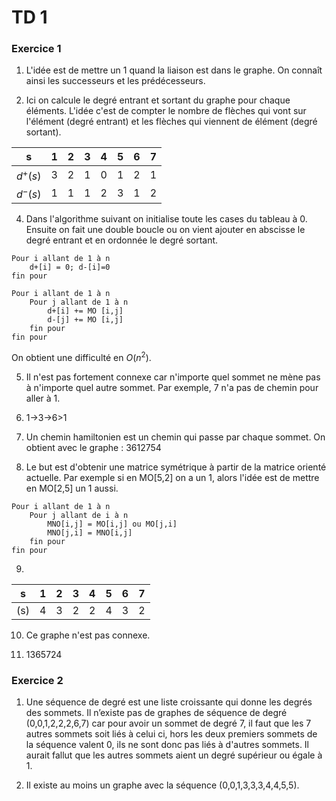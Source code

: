 # TD 1

### Exercice 1

1. L'idée est de mettre un 1 quand la liaison est dans le graphe. On connaît ainsi les successeurs et les prédécesseurs.

3. Ici on calcule le degré entrant et sortant du graphe pour chaque éléments. L'idée c'est de compter le nombre de flèches qui vont sur l'élément (degré entrant) et les flèches qui viennent de élément (degré sortant).

| s        | 1 | 2 | 3 | 4 | 5 | 6 | 7 |
|:--------:|:-:|:-:|:-:|:-:|:-:|:-:|:-:|
| $d^+(s)$ | 3 | 2 | 1 | 0 | 1 | 2 | 1 |
| $d^-(s)$ | 1 | 1 | 1 | 2 | 3 | 1 | 2 |

4. Dans l'algorithme suivant on initialise toute les cases du tableau à 0. Ensuite on fait une double boucle ou on vient ajouter en abscisse le degré entrant et en ordonnée le degré sortant. 
```
Pour i allant de 1 à n
    d+[i] = 0; d-[i]=0
fin pour

Pour i allant de 1 à n
    Pour j allant de 1 à n
        d+[i] += MO [i,j]
        d-[j] += MO [i,j]
    fin pour
fin pour
```
On obtient une difficulté en $O(n^2)$.

5. Il n'est pas fortement connexe car n'importe quel sommet ne mène pas à n'importe quel autre sommet. Par exemple, 7 n'a pas de chemin pour aller à 1.

6. 1->3->6>1

7. Un chemin hamiltonien est un chemin qui passe par chaque sommet. On obtient avec le graphe : 3612754

8. Le but est d'obtenir une matrice symétrique à partir de la matrice orienté actuelle. Par exemple si en MO[5,2] on a un 1, alors l'idée est de mettre en MO[2,5] un 1 aussi.
```
Pour i allant de 1 à n 
    Pour j allant de i à n
        MNO[i,j] = MO[i,j] ou MO[j,i]
        MNO[j,i] = MNO[i,j]
    fin pour
fin pour
```

9. 
| s   | 1 | 2 | 3 | 4 | 5 | 6 | 7 |
|:---:|:-:|:-:|:-:|:-:|:-:|:-:|:-:|
| (s) | 4 | 3 | 2 | 2 | 4 | 3 | 2 |

10. Ce graphe n'est pas connexe.

11. 1365724

### Exercice 2

1. Une séquence de degré est une liste croissante qui donne les degrés des sommets. Il n’existe pas de graphes de séquence de degré (0,0,1,2,2,2,6,7) car pour avoir un sommet de degré 7, il faut que les 7 autres sommets soit liés à celui ci, hors les deux premiers sommets de la séquence valent 0, ils ne sont donc pas liés à d'autres sommets. Il aurait fallut que les autres sommets aient un degré supérieur ou égale à 1.

2. Il existe au moins un graphe avec la séquence (0,0,1,3,3,3,4,4,5,5).

